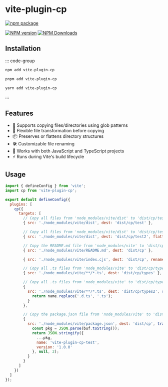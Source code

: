 # vite-plugin-cp

[![npm package](https://nodei.co/npm/vite-plugin-cp.png?downloads=true&downloadRank=true&stars=true)](https://www.npmjs.com/package/vite-plugin-cp)

[![NPM version](https://img.shields.io/npm/v/vite-plugin-cp.svg?style=flat)](https://npmjs.org/package/vite-plugin-cp)
[![NPM Downloads](https://img.shields.io/npm/dm/vite-plugin-cp.svg?style=flat)](https://npmjs.org/package/vite-plugin-cp)

## Installation

::: code-group

```bash [npm]
npm add vite-plugin-cp
```
```bash [pnpm]
pnpm add vite-plugin-cp
```
```bash [yarn]
yarn add vite-plugin-cp
```

:::

## Features
- 📁 Supports copying files/directories using glob patterns
- 🔄 Flexible file transformation before copying
- 📦 Preserves or flattens directory structures
- 🛠️ Customizable file renaming
- 🔄 Works with both JavaScript and TypeScript projects
- ⚡ Runs during Vite's build lifecycle

## Usage

```js
import { defineConfig } from 'vite';
import cp from 'vite-plugin-cp';

export default defineConfig({
  plugins: [
    cp({
      targets: [
        // Copy all files from 'node_modules/vite/dist' to 'dist/cp/test'
        { src: './node_modules/vite/dist', dest: 'dist/cp/test' },

        // Copy all files from 'node_modules/vite/dist' to 'dist/cp/test2', but keep the directory structure
        { src: './node_modules/vite/dist', dest: 'dist/cp/test2', flatten: false },

        // Copy the README.md file from 'node_modules/vite' to 'dist/cp'
        { src: './node_modules/vite/README.md', dest: 'dist/cp' },

        { src: './node_modules/vite/index.cjs', dest: 'dist/cp', rename: 'index.js' },

        // Copy all .ts files from 'node_modules/vite' to 'dist/cp/types'
        { src: './node_modules/vite/**/*.ts', dest: 'dist/cp/types' },

        // Copy all .ts files from 'node_modules/vite' to 'dist/cp/types2', but modify the name
        {
          src: './node_modules/vite/**/*.ts', dest: 'dist/cp/types2', rename(name) {
            return name.replace('.d.ts', '.ts');
          }
        },

        // Copy the package.json file from 'node_modules/vite' to 'dist/cp', but modify the name and version
        {
          src: './node_modules/vite/package.json', dest: 'dist/cp', transform(buf: Buffer) {
            const pkg = JSON.parse(buf.toString());
            return JSON.stringify({
              ...pkg,
              name: 'vite-plugin-cp-test',
              version: '1.0.0'
            }, null, 2);
          }
        }
      ]
    })
  ]
});
```
